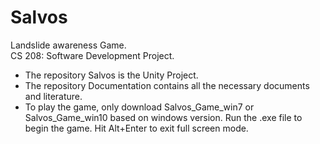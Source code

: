 # Salvos
Landslide awareness Game.\
CS 208: Software Development Project.
* The repository Salvos is the Unity Project.
* The repository Documentation contains all the necessary documents and literature.
* To play the game, only download Salvos_Game_win7 or Salvos_Game_win10 based on windows version. Run the .exe file to begin the game. Hit Alt+Enter to exit full screen mode.
